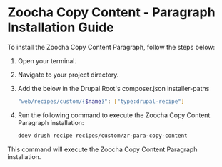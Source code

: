 # Zoocha Copy Content - Paragraph Installation Guide

To install the Zoocha Copy Content Paragraph, follow the steps below:

1. Open your terminal.
2. Navigate to your project directory.
3. Add the below in the Drupal Root's composer.json installer-paths
    ```sh
    "web/recipes/custom/{$name}": ["type:drupal-recipe"]
    ```
4. Run the following command to execute the Zoocha Copy Content Paragraph installation:

    ```sh
    ddev drush recipe recipes/custom/zr-para-copy-content
    ```

This command will execute the Zoocha Copy Content Paragraph installation.
